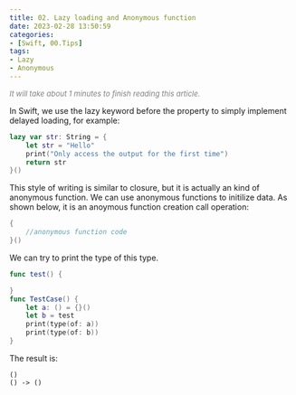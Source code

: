 ```yaml
---
title: 02. Lazy loading and Anonymous function
date: 2023-02-28 13:50:59
categories: 
- [Swift, 00.Tips]
tags:
- Lazy
- Anonymous
---
```

  
<font color=gray size=2>*It will take about 1 minutes to finish reading this article.*</font>


In Swift, we use the lazy keyword before the property to simply implement delayed loading, for example:

```Swift 
lazy var str: String = {
    let str = "Hello" 
    print("Only access the output for the first time")
    return str
}()
```
This style of writing is similar to closure, but it is actually an kind of anonymous function. We can use anonymous functions to initilize data. As shown below, it is an anoymous function creation call operation:
```Swift
{
	//anonymous function code
}()
```
We can try to print the type of this type.
```Swift
func test() {

}
func TestCase() {
    let a: () = {}()
    let b = test
    print(type(of: a))
    print(type(of: b))
}
```
The result is:
```
()
() -> ()
```



